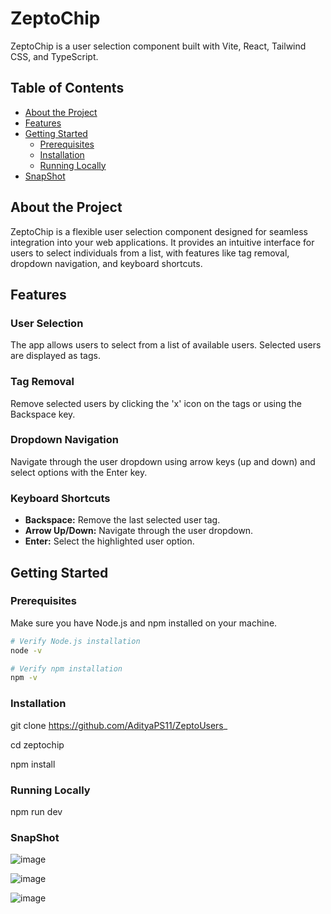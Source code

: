 # ZeptoChip

ZeptoChip is a user selection component built with Vite, React, Tailwind CSS, and TypeScript.

## Table of Contents

- [About the Project](#about-the-project)
- [Features](#features)
- [Getting Started](#getting-started)
  - [Prerequisites](#prerequisites)
  - [Installation](#installation)
  - [Running Locally](#running-locally)
- [SnapShot](#snapshot)

## About the Project

ZeptoChip is a flexible user selection component designed for seamless integration into your web applications. It provides an intuitive interface for users to select individuals from a list, with features like tag removal, dropdown navigation, and keyboard shortcuts.

## Features

### User Selection

The app allows users to select from a list of available users. Selected users are displayed as tags.

### Tag Removal

Remove selected users by clicking the 'x' icon on the tags or using the Backspace key.

### Dropdown Navigation

Navigate through the user dropdown using arrow keys (up and down) and select options with the Enter key.

### Keyboard Shortcuts

- **Backspace:** Remove the last selected user tag.
- **Arrow Up/Down:** Navigate through the user dropdown.
- **Enter:** Select the highlighted user option.

## Getting Started

### Prerequisites

Make sure you have Node.js and npm installed on your machine.

```bash
# Verify Node.js installation
node -v

# Verify npm installation
npm -v
```
### Installation
git clone https://github.com/AdityaPS11/ZeptoUsers_

cd zeptochip

npm install

### Running Locally
npm run dev

### SnapShot
![image](https://github.com/AdityaPS11/ZeptoUsers_/assets/124509401/a6e36f2c-d723-4763-8984-8429ac1ed23d)

![image](https://github.com/AdityaPS11/ZeptoUsers_/assets/124509401/1e73c785-677e-426d-9d0c-24878eae7028)

![image](https://github.com/AdityaPS11/ZeptoUsers_/assets/124509401/a97b014b-cb10-43af-8236-f70cec05a8c6)







